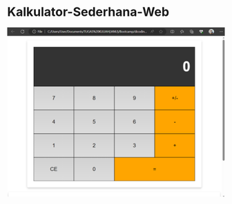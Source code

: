 # Kalkulator-Sederhana-Web

![alt text](https://github.com/JanuwaPutra/Kalkulator-Sederhana-Web/blob/main/Screenshot%202023-09-16%20220620.png?raw=true)

